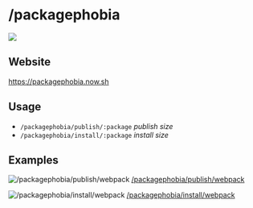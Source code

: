 # /packagephobia  
![](/badge/badgen/packagephobia)

## Website

https://packagephobia.now.sh

## Usage

- `/packagephobia/publish/:package` _publish size_
- `/packagephobia/install/:package` _install size_

## Examples

![/packagephobia/publish/webpack](/packagephobia/publish/webpack)
[/packagephobia/publish/webpack](/packagephobia/publish/webpack)

![/packagephobia/install/webpack](/packagephobia/install/webpack)
[/packagephobia/install/webpack](/packagephobia/install/webpack)
